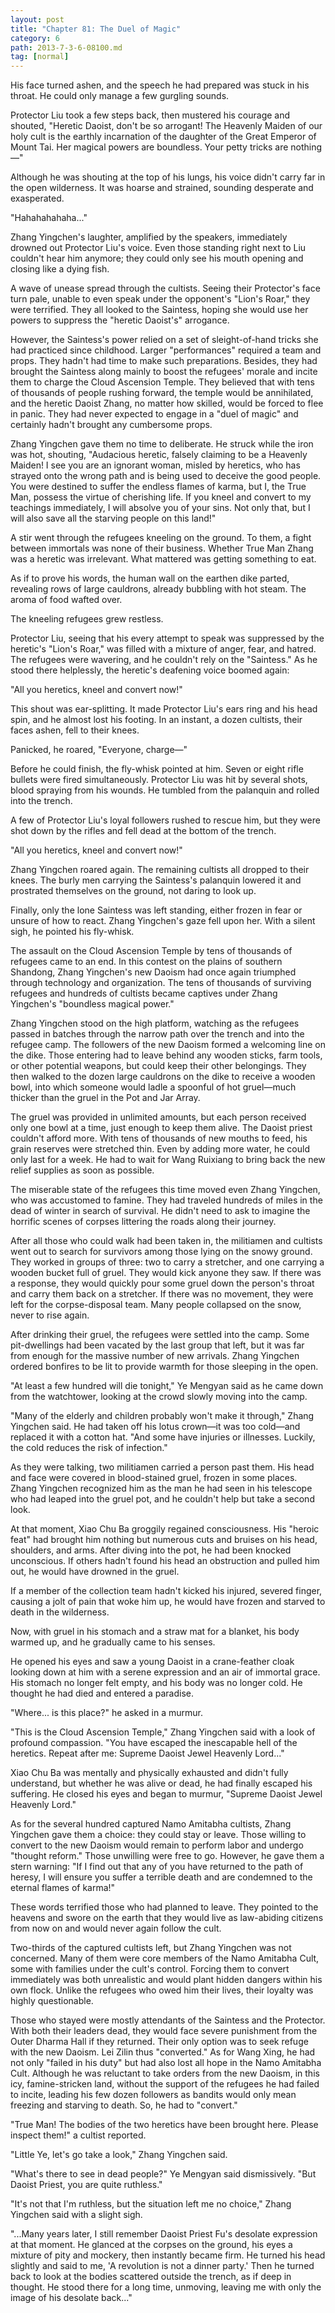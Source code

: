 ```yaml
---
layout: post
title: "Chapter 81: The Duel of Magic"
category: 6
path: 2013-7-3-6-08100.md
tag: [normal]
---
```


His face turned ashen, and the speech he had prepared was stuck in his throat. He could only manage a few gurgling sounds.

Protector Liu took a few steps back, then mustered his courage and shouted, "Heretic Daoist, don't be so arrogant! The Heavenly Maiden of our holy cult is the earthly incarnation of the daughter of the Great Emperor of Mount Tai. Her magical powers are boundless. Your petty tricks are nothing—"

Although he was shouting at the top of his lungs, his voice didn't carry far in the open wilderness. It was hoarse and strained, sounding desperate and exasperated.

"Hahahahahaha..."

Zhang Yingchen's laughter, amplified by the speakers, immediately drowned out Protector Liu's voice. Even those standing right next to Liu couldn't hear him anymore; they could only see his mouth opening and closing like a dying fish.

A wave of unease spread through the cultists. Seeing their Protector's face turn pale, unable to even speak under the opponent's "Lion's Roar," they were terrified. They all looked to the Saintess, hoping she would use her powers to suppress the "heretic Daoist's" arrogance.

However, the Saintess's power relied on a set of sleight-of-hand tricks she had practiced since childhood. Larger "performances" required a team and props. They hadn't had time to make such preparations. Besides, they had brought the Saintess along mainly to boost the refugees' morale and incite them to charge the Cloud Ascension Temple. They believed that with tens of thousands of people rushing forward, the temple would be annihilated, and the heretic Daoist Zhang, no matter how skilled, would be forced to flee in panic. They had never expected to engage in a "duel of magic" and certainly hadn't brought any cumbersome props.

Zhang Yingchen gave them no time to deliberate. He struck while the iron was hot, shouting, "Audacious heretic, falsely claiming to be a Heavenly Maiden! I see you are an ignorant woman, misled by heretics, who has strayed onto the wrong path and is being used to deceive the good people. You were destined to suffer the endless flames of karma, but I, the True Man, possess the virtue of cherishing life. If you kneel and convert to my teachings immediately, I will absolve you of your sins. Not only that, but I will also save all the starving people on this land!"

A stir went through the refugees kneeling on the ground. To them, a fight between immortals was none of their business. Whether True Man Zhang was a heretic was irrelevant. What mattered was getting something to eat.

As if to prove his words, the human wall on the earthen dike parted, revealing rows of large cauldrons, already bubbling with hot steam. The aroma of food wafted over.

The kneeling refugees grew restless.

Protector Liu, seeing that his every attempt to speak was suppressed by the heretic's "Lion's Roar," was filled with a mixture of anger, fear, and hatred. The refugees were wavering, and he couldn't rely on the "Saintess." As he stood there helplessly, the heretic's deafening voice boomed again:

"All you heretics, kneel and convert now!"

This shout was ear-splitting. It made Protector Liu's ears ring and his head spin, and he almost lost his footing. In an instant, a dozen cultists, their faces ashen, fell to their knees.

Panicked, he roared, "Everyone, charge—"

Before he could finish, the fly-whisk pointed at him. Seven or eight rifle bullets were fired simultaneously. Protector Liu was hit by several shots, blood spraying from his wounds. He tumbled from the palanquin and rolled into the trench.

A few of Protector Liu's loyal followers rushed to rescue him, but they were shot down by the rifles and fell dead at the bottom of the trench.

"All you heretics, kneel and convert now!"

Zhang Yingchen roared again. The remaining cultists all dropped to their knees. The burly men carrying the Saintess's palanquin lowered it and prostrated themselves on the ground, not daring to look up.

Finally, only the lone Saintess was left standing, either frozen in fear or unsure of how to react. Zhang Yingchen's gaze fell upon her. With a silent sigh, he pointed his fly-whisk.

The assault on the Cloud Ascension Temple by tens of thousands of refugees came to an end. In this contest on the plains of southern Shandong, Zhang Yingchen's new Daoism had once again triumphed through technology and organization. The tens of thousands of surviving refugees and hundreds of cultists became captives under Zhang Yingchen's "boundless magical power."

Zhang Yingchen stood on the high platform, watching as the refugees passed in batches through the narrow path over the trench and into the refugee camp. The followers of the new Daoism formed a welcoming line on the dike. Those entering had to leave behind any wooden sticks, farm tools, or other potential weapons, but could keep their other belongings. They then walked to the dozen large cauldrons on the dike to receive a wooden bowl, into which someone would ladle a spoonful of hot gruel—much thicker than the gruel in the Pot and Jar Array.

The gruel was provided in unlimited amounts, but each person received only one bowl at a time, just enough to keep them alive. The Daoist priest couldn't afford more. With tens of thousands of new mouths to feed, his grain reserves were stretched thin. Even by adding more water, he could only last for a week. He had to wait for Wang Ruixiang to bring back the new relief supplies as soon as possible.

The miserable state of the refugees this time moved even Zhang Yingchen, who was accustomed to famine. They had traveled hundreds of miles in the dead of winter in search of survival. He didn't need to ask to imagine the horrific scenes of corpses littering the roads along their journey.

After all those who could walk had been taken in, the militiamen and cultists went out to search for survivors among those lying on the snowy ground. They worked in groups of three: two to carry a stretcher, and one carrying a wooden bucket full of gruel. They would kick anyone they saw. If there was a response, they would quickly pour some gruel down the person's throat and carry them back on a stretcher. If there was no movement, they were left for the corpse-disposal team. Many people collapsed on the snow, never to rise again.

After drinking their gruel, the refugees were settled into the camp. Some pit-dwellings had been vacated by the last group that left, but it was far from enough for the massive number of new arrivals. Zhang Yingchen ordered bonfires to be lit to provide warmth for those sleeping in the open.

"At least a few hundred will die tonight," Ye Mengyan said as he came down from the watchtower, looking at the crowd slowly moving into the camp.

"Many of the elderly and children probably won't make it through," Zhang Yingchen said. He had taken off his lotus crown—it was too cold—and replaced it with a cotton hat. "And some have injuries or illnesses. Luckily, the cold reduces the risk of infection."

As they were talking, two militiamen carried a person past them. His head and face were covered in blood-stained gruel, frozen in some places. Zhang Yingchen recognized him as the man he had seen in his telescope who had leaped into the gruel pot, and he couldn't help but take a second look.

At that moment, Xiao Chu Ba groggily regained consciousness. His "heroic feat" had brought him nothing but numerous cuts and bruises on his head, shoulders, and arms. After diving into the pot, he had been knocked unconscious. If others hadn't found his head an obstruction and pulled him out, he would have drowned in the gruel.

If a member of the collection team hadn't kicked his injured, severed finger, causing a jolt of pain that woke him up, he would have frozen and starved to death in the wilderness.

Now, with gruel in his stomach and a straw mat for a blanket, his body warmed up, and he gradually came to his senses.

He opened his eyes and saw a young Daoist in a crane-feather cloak looking down at him with a serene expression and an air of immortal grace. His stomach no longer felt empty, and his body was no longer cold. He thought he had died and entered a paradise.

"Where... is this place?" he asked in a murmur.

"This is the Cloud Ascension Temple," Zhang Yingchen said with a look of profound compassion. "You have escaped the inescapable hell of the heretics. Repeat after me: Supreme Daoist Jewel Heavenly Lord..."

Xiao Chu Ba was mentally and physically exhausted and didn't fully understand, but whether he was alive or dead, he had finally escaped his suffering. He closed his eyes and began to murmur, "Supreme Daoist Jewel Heavenly Lord."

As for the several hundred captured Namo Amitabha cultists, Zhang Yingchen gave them a choice: they could stay or leave. Those willing to convert to the new Daoism would remain to perform labor and undergo "thought reform." Those unwilling were free to go. However, he gave them a stern warning: "If I find out that any of you have returned to the path of heresy, I will ensure you suffer a terrible death and are condemned to the eternal flames of karma!"

These words terrified those who had planned to leave. They pointed to the heavens and swore on the earth that they would live as law-abiding citizens from now on and would never again follow the cult.

Two-thirds of the captured cultists left, but Zhang Yingchen was not concerned. Many of them were core members of the Namo Amitabha Cult, some with families under the cult's control. Forcing them to convert immediately was both unrealistic and would plant hidden dangers within his own flock. Unlike the refugees who owed him their lives, their loyalty was highly questionable.

Those who stayed were mostly attendants of the Saintess and the Protector. With both their leaders dead, they would face severe punishment from the Outer Dharma Hall if they returned. Their only option was to seek refuge with the new Daoism. Lei Zilin thus "converted." As for Wang Xing, he had not only "failed in his duty" but had also lost all hope in the Namo Amitabha Cult. Although he was reluctant to take orders from the new Daoism, in this icy, famine-stricken land, without the support of the refugees he had failed to incite, leading his few dozen followers as bandits would only mean freezing and starving to death. So, he had to "convert."

"True Man! The bodies of the two heretics have been brought here. Please inspect them!" a cultist reported.

"Little Ye, let's go take a look," Zhang Yingchen said.

"What's there to see in dead people?" Ye Mengyan said dismissively. "But Daoist Priest, you are quite ruthless."

"It's not that I'm ruthless, but the situation left me no choice," Zhang Yingchen said with a slight sigh.

"...Many years later, I still remember Daoist Priest Fu's desolate expression at that moment. He glanced at the corpses on the ground, his eyes a mixture of pity and mockery, then instantly became firm. He turned his head slightly and said to me, 'A revolution is not a dinner party.' Then he turned back to look at the bodies scattered outside the trench, as if deep in thought. He stood there for a long time, unmoving, leaving me with only the image of his desolate back..."